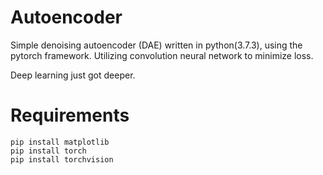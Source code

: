 # Autoencoder
Simple denoising autoencoder (DAE) written in python(3.7.3), using the pytorch framework. Utilizing convolution neural network to minimize loss. 

Deep learning just got deeper.

# Requirements
```
pip install matplotlib
pip install torch
pip install torchvision
```
